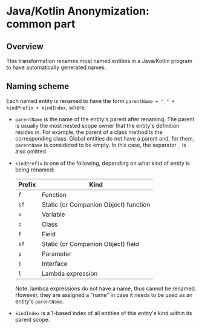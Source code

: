 # Java/Kotlin Anonymization: common part

## Overview

This transformation renames most named entities in a Java/Kotlin program to have
automatically generated names.

## Naming scheme

Each named entity is renamed to have the form
`parentName + "_" + kindPrefix + kindIndex`, where:

- `parentName` is the name of the entity's parent after renaming. 
  The parent is usually the
  most nested scope owner that the entity's definition resides in.
  For example, the parent of a class method is the corresponding class.
  Global entities do not have a parent and, for them, `parentName` is
  considered to be empty. In this case, the separator `_` is also omitted.
  
- `kindPrefix` is one of the following, depending on what kind of entity
  is being renamed:

    | Prefix | Kind                                          |
    | ------ | ----                                          |
    | `f`    | Function                                      |
    | `sf`   | Static (or Companion Object) function         |
    | `v`    | Variable                                      |
    | `c`    | Class                                         |
    | `f`    | Field                                         |
    | `sf`   | Static (or Companion Object) field            |
    | `p`    | Parameter                                     |
    | `i`    | Interface                                     |
    | `l`    | Lambda expression                             |
 
  Note: lambda expressions do not have a name, thus cannot be renamed. However,
  they are assigned a "name" in case it needs to be used as an entity's
  `parentName`.
  
- `kindIndex` is a 1-based index of all entities of this entity's kind within
  its parent scope.
